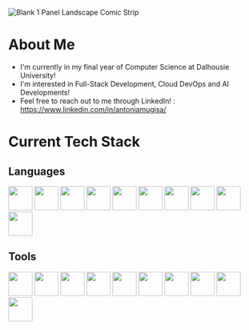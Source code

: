 ![Blank 1 Panel Landscape Comic Strip](https://github.com/antoniamugisa/antoniamugisa/assets/82291162/80867b71-f5d9-4957-a10f-2b65c2c72f93)
# About Me
- I'm currently in my final year of Computer Science at Dalhousie University!
- I'm interested in Full-Stack Development, Cloud DevOps and AI Developments!
- Feel free to reach out to me through LinkedIn! : https://www.linkedin.com/in/antoniamugisa/

# Current Tech Stack
## Languages
<img src="https://github.com/antoniamugisa/antoniamugisa/assets/82291162/87e31e5b-783e-4516-a779-4133bfe59f62" width="48">
<img src="https://github.com/antoniamugisa/antoniamugisa/assets/82291162/773ac1a0-30ff-4d85-bb8b-470a3d936481" width="48">
<img src="https://github.com/antoniamugisa/antoniamugisa/assets/82291162/f1068da9-0883-4ef5-91a4-0fa8d23606e8" width="48">
<img src="https://github.com/antoniamugisa/antoniamugisa/assets/82291162/cb6106b7-7bff-4b36-9cc6-0ab63abf955c" width="48">
<img src="https://github.com/antoniamugisa/antoniamugisa/assets/82291162/c99243ce-f8d2-4a93-a5ef-5ae94b9ea4b5" width="48">
<img src="https://github.com/antoniamugisa/antoniamugisa/assets/82291162/7a7429ce-ec0a-454b-9dc9-767b5212215e" width="48">
<img src="https://github.com/antoniamugisa/antoniamugisa/assets/82291162/d31e8b99-6773-4c53-a2d5-d9af56cd427e" width="48">
<img src="https://github.com/antoniamugisa/antoniamugisa/assets/82291162/172303f3-f991-478d-ba8f-a242a941f54c" width="48">
<img src="https://github.com/antoniamugisa/antoniamugisa/assets/82291162/61d49091-07f4-42fa-8776-baff2eb7afe8" width="48">
<img src="https://github.com/antoniamugisa/antoniamugisa/assets/82291162/14d1c747-bf34-4667-b213-e7dc54f36a09" width="48">

## Tools
<img src="https://github.com/antoniamugisa/antoniamugisa/assets/82291162/541d729b-9e3c-43ea-b6ed-6bf5c3063dfd" width="48">
<img src="https://github.com/antoniamugisa/antoniamugisa/assets/82291162/7e915a56-4f75-4733-84ea-b8d7bef621af" width="48">
<img src="https://github.com/antoniamugisa/antoniamugisa/assets/82291162/443a8370-2e6a-4456-946a-868a06be7741" width="48">
<img src="https://github.com/antoniamugisa/antoniamugisa/assets/82291162/2e3ec9da-6dfd-4ec3-be6a-fe31a2ece903" width="48">
<img src="https://github.com/antoniamugisa/antoniamugisa/assets/82291162/c98d6eed-71a3-4a07-8b15-ba84ff389e42" width="48">
<img src="https://github.com/antoniamugisa/antoniamugisa/assets/82291162/082503c0-6a51-4563-875b-c438609ad1b8" width="48">
<img src="https://github.com/antoniamugisa/antoniamugisa/assets/82291162/84adf774-8877-4834-b5a5-c9090838646b" width="48">
<img src="https://github.com/antoniamugisa/antoniamugisa/assets/82291162/0947fe11-61d0-4119-80e6-db1fbbce9001" width="48">
<img src="https://github.com/antoniamugisa/antoniamugisa/assets/82291162/a5023ac0-63c7-4f9e-9f98-7cda751a8166" width="48">
<img src="https://github.com/antoniamugisa/antoniamugisa/assets/82291162/e5b5db45-d269-4372-816d-46affda1bbd5" width="48">


